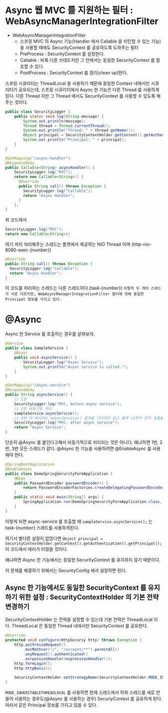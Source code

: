 # Async 웹 MVC 를 지원하는 필터 : WebAsyncManagerIntegrationFilter

- WebAsyncManagerIntegrationFilter
    - 스프링 MVC 의 Async 기능(Handler 에서 Callable 을 리턴할 수 있는 기능)을 사용할 때에도 SecurityContext 를 공유하도록 도와주는 필터
    - PreProcess : SecurityContext 를 설정한다.
    - Callable : 비록 다른 쓰데드지만 그 안에서는 동일한 SecurityContext 를 참조할 수 있다.
    - PostProcess : SecurityContext 를 정리(clean up)한다.

스프링 시큐리티는 ThreadLocal 을 사용하기 때문에 동일한 Context 내에서만 시큐리티가 공유되는데, 스프링 시큐리티에서 Async 한 기능은 다른 Thread 를 사용하게 된다. 다른 Thread 지만 그 Thread 에서도 SecurityContext 를 사용할 수 있도록 해주는 것이다.

```java
public class SecurityLogger {
    public static void log(String message) {
        System.out.println(message);
        Thread thread = Thread.currentThread();
        System.out.println("Thread: " + thread.getName());
        Object principal = SecurityContextHolder.getContext().getAuthentication().getPrincipal();
        System.out.println("Principal: " + principal);
    }
}

@GetMapping("/async-handler")
@ResponseBody
public Callable<String> asyncHandler() {
    SecurityLogger.log("MVC");
    return new Callable<String>() {
      @Override
      public String call() throws Exception {
        SecurityLogger.log("Callable");
        return "Async Handler";
      }
    };
}
```

위 코드에서 

```java
SecurityLogger.log("MVC");
return new Callable<String>()
```

여기 까지 처리해주는 스레드는 톰캣에서 제공하는 NIO Thread 이며 (http-nio-8080-exec-{number})

```java
@Override
public String call() throws Exception {
  SecurityLogger.log("Callable");
  return "Async Handler";
}
```

이 코드를 처리하는 스레드는 다른 스레드이다.(task-{number}) `이렇게 두 개의 스레드가 서로 다르지만, WebAsyncManagerIntegrationFilter 필터에 의해 동일한 Principal 정보를 가지고 있다.`

# @Async

Async 한 Service 를 호출하는 경우를 살펴보자.

```java
@Service
public class SampleService {
    @Async
    public void asyncService() {
        SecurityLogger.log("Async Service");
        System.out.println("Async service is called.");
    }
}

@GetMapping("/async-service")
@ResponseBody
public String asyncService() {
    // 1번
    SecurityLogger.log("MVC, before async service");
    // 2번 비동기로 처리
    sampleService.asyncService();
    // 3번 이 메시지는 asyncService() 결과를 기다리지 않고 출력 (2번이 먼저 호출될지, 3번이 먼저 호출될지는 모른다.)
    SecurityLogger.log("MVC, after async service");
    return "Async Service";
}
```

단순히 @Async 를 붙인다고해서 비동기적으로 처리되는 것은 아니다. 왜냐하면 1번, 2번, 3번 모든 스레드가 같다. @Async 한 기능을 사용하려면 @EnableAsync 를 사용해야 한다.

```java
@SpringBootApplication
@EnableAsync
public class DemoSpringSecurityFormApplication {
	@Bean
	public PasswordEncoder passwordEncoder() {
		return PasswordEncoderFactories.createDelegatingPasswordEncoder();
	}
	public static void main(String[] args) {
		SpringApplication.run(DemoSpringSecurityFormApplication.class, args);
	}
}
```

이렇게 되면 async-service 를 호출할 때 `sampleService.asyncService();` 는 task-{number} 스레드를 사용하게된다. 

여기서 별다른 설정이 없었다면 `Object principal = SecurityContextHolder.getContext().getAuthentication().getPrincipal();` 이 코드에서 에러가 터졌을 것이다.

왜냐하면 Async 한 기능에서는 동일한 SecurityContext 를 유지하지 않기 때문이다.

이 문제를 해결하기 위해서는 SecurityConfig 에서 설정하면 된다.

## Async 한 기능에서도 동일한 SecurityContext 를 유지하기 위한 설정 : SecurityContextHolder 의 기본 전략 변경하기

SecurityContextHolder 는 전략을 설정할 수 있는데 기본 전략은 ThreadLocal 이다. ThreadLocal 은 동일한 Thread 내에서만 SecurityContext 를 공유한다.

```java
@Override
protected void configure(HttpSecuriy http) throws Exception {
    http.authroizeRequest()
        .mvcMathcer("/", "/account/**").permitAll()
        .anyRequest().authenticated()
        .exrpessionHandler(expressionHandler());
    http.formLogin();
    http.httpBasic();
    
    SecurityContextHolder.setStrategyName(SecurityContextHolder.MODE_INHERITABLETHREADLOCAL);
}
```

`MODE_INHERITABLETHREADLOCAL` 를 사용하면 현재 스레드에서 하위 스레드를 새로 만들어 사용하는 경우도(@Async 를 사용하는 경우) SecuriyContext 를 공유하게 된다. 따라서 같은 Principal 정보를 가지고 있을 수 있다.
